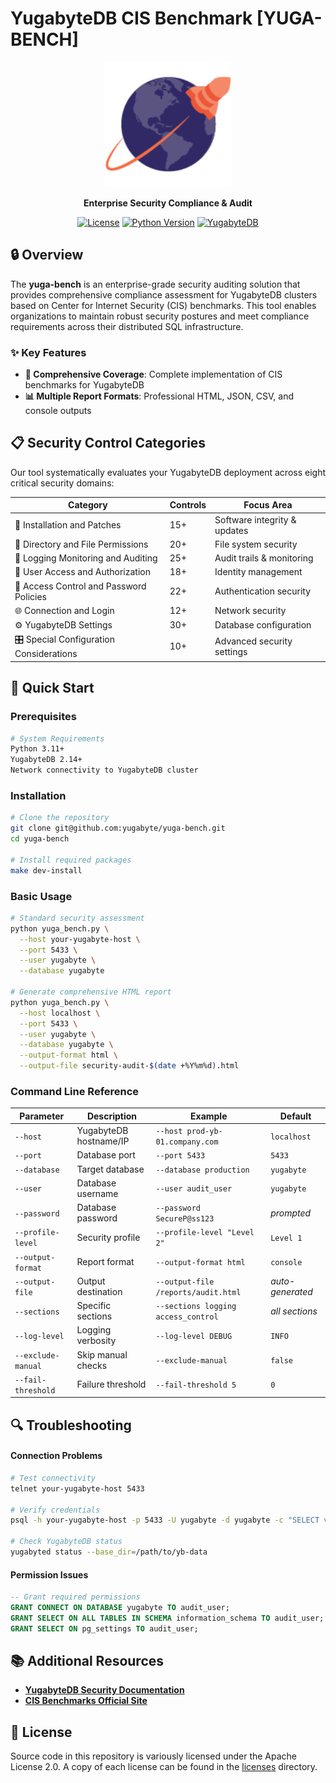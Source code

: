 # YugabyteDB CIS Benchmark [YUGA-BENCH]

<div align="center">
  <img src="https://raw.githubusercontent.com/yugabyte/yugabyte-db/master/docs/static/images/ybsymbol_original.png" alt="YugabyteDB Logo" width="200"/>

  **Enterprise Security Compliance & Audit**

  [![License](https://img.shields.io/badge/License-Apache%202.0-blue.svg)](https://opensource.org/licenses/Apache-2.0)
  [![Python Version](https://img.shields.io/badge/Python-3.11%2B-blue)](https://python.org)
  [![YugabyteDB](https://img.shields.io/badge/YugabyteDB-2.14%2B-orange)](https://yugabyte.com)
</div>

## 🔒 Overview

The **yuga-bench** is an enterprise-grade security auditing solution that provides comprehensive compliance assessment for YugabyteDB clusters based on Center for Internet Security (CIS) benchmarks. This tool enables organizations to maintain robust security postures and meet compliance requirements across their distributed SQL infrastructure.

### ✨ Key Features

- **🎯 Comprehensive Coverage**: Complete implementation of CIS benchmarks for YugabyteDB
- **📊 Multiple Report Formats**: Professional HTML, JSON, CSV, and console outputs

## 📋 Security Control Categories

Our tool systematically evaluates your YugabyteDB deployment across eight critical security domains:

| **Category** | **Controls** | **Focus Area** |
|--------------|--------------|----------------|
| 🔧 Installation and Patches | 15+ | Software integrity & updates |
| 📁 Directory and File Permissions | 20+ | File system security |
| 📝 Logging Monitoring and Auditing | 25+ | Audit trails & monitoring |
| 👥 User Access and Authorization | 18+ | Identity management |
| 🔐 Access Control and Password Policies | 22+ | Authentication security |
| 🌐 Connection and Login | 12+ | Network security |
| ⚙️ YugabyteDB Settings | 30+ | Database configuration |
| 🎛️ Special Configuration Considerations | 10+ | Advanced security settings |

## 🚀 Quick Start

### Prerequisites

```bash
# System Requirements
Python 3.11+
YugabyteDB 2.14+
Network connectivity to YugabyteDB cluster
```

### Installation

```bash
# Clone the repository
git clone git@github.com:yugabyte/yuga-bench.git
cd yuga-bench

# Install required packages
make dev-install
```

### Basic Usage

```bash
# Standard security assessment
python yuga_bench.py \
  --host your-yugabyte-host \
  --port 5433 \
  --user yugabyte \
  --database yugabyte

# Generate comprehensive HTML report
python yuga_bench.py \
  --host localhost \
  --port 5433 \
  --user yugabyte \
  --database yugabyte \
  --output-format html \
  --output-file security-audit-$(date +%Y%m%d).html
```

### Command Line Reference

| Parameter | Description | Example | Default |
|-----------|-------------|---------|---------|
| `--host` | YugabyteDB hostname/IP | `--host prod-yb-01.company.com` | `localhost` |
| `--port` | Database port | `--port 5433` | `5433` |
| `--database` | Target database | `--database production` | `yugabyte` |
| `--user` | Database username | `--user audit_user` | `yugabyte` |
| `--password` | Database password | `--password SecureP@ss123` | *prompted* |
| `--profile-level` | Security profile | `--profile-level "Level 2"` | `Level 1` |
| `--output-format` | Report format | `--output-format html` | `console` |
| `--output-file` | Output destination | `--output-file /reports/audit.html` | *auto-generated* |
| `--sections` | Specific sections | `--sections logging access_control` | *all sections* |
| `--log-level` | Logging verbosity | `--log-level DEBUG` | `INFO` |
| `--exclude-manual` | Skip manual checks | `--exclude-manual` | `false` |
| `--fail-threshold` | Failure threshold | `--fail-threshold 5` | `0` |

## 🔍 Troubleshooting

#### Connection Problems
```bash
# Test connectivity
telnet your-yugabyte-host 5433

# Verify credentials
psql -h your-yugabyte-host -p 5433 -U yugabyte -d yugabyte -c "SELECT version();"

# Check YugabyteDB status
yugabyted status --base_dir=/path/to/yb-data
```

#### Permission Issues
```sql
-- Grant required permissions
GRANT CONNECT ON DATABASE yugabyte TO audit_user;
GRANT SELECT ON ALL TABLES IN SCHEMA information_schema TO audit_user;
GRANT SELECT ON pg_settings TO audit_user;
```

## 📚 Additional Resources

- **[YugabyteDB Security Documentation](https://docs.yugabyte.com/latest/secure/)**
- **[CIS Benchmarks Official Site](https://www.cisecurity.org/cis-benchmarks)**


## 📄 License

Source code in this repository is variously licensed under the Apache License 2.0. A copy of each license can be found in the [licenses](LICENSE) directory.
